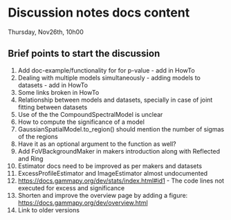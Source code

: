 # Discussion notes docs content
Thursday, Nov26th, 10h00

## Brief points to start the discussion

1. Add doc-example/functionality for for p-value - add in HowTo
2. Dealing with multiple models simultaneously - adding models to datasets - add in HowTo
3. Some links broken in HowTo
4. Relationship between models and datasets, specially in case of joint fitting between datasets
5. Use of the the CompoundSpectralModel is unclear
6. How to compute the significance of a model 
7. GaussianSpatialModel.to_region() should mention the number of sigmas of the regions
8. Have it as an optional argument to the function as well?
9. Add FoVBackgroundMaker in makers introduction along with Reflected and Ring
10. Estimator docs need to be improved as per makers and datasets
11. ExcessProfileEstimator and ImageEstimator almost undocumented
12. https://docs.gammapy.org/dev/stats/index.html#id1 - The code lines not executed for excess and significance
13. Shorten and improve the overview page by adding a figure: https://docs.gammapy.org/dev/overview.html 
14. Link to older versions
